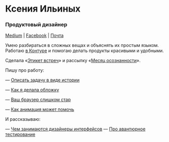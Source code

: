 # Ксения Ильиных
### Продуктовый дизайнер

[Medium](https://medium.com/@ksenia_ilinyh) | [Facebook](https://www.facebook.com/ksenia.ilinyh) | [Почта](mailto:ksenia.ilinyh@gmail.com)

Умею разбираться в сложных вещах и объяснять их простым языком. Работаю [в Контуре](https://kontur.ru/) и помогаю делать продукты красивыми и удобными. 

Сделала «[Этикет встреч](https://kseniailinyh.github.io/awesome-meetings-kontur/)» и рассылку «[Месяц осознанности](http://mindfulmonth.io/)». 

Пишу про работу: 

— [Описать задачу в виде истории](https://medium.com/designkontur/%D0%BE%D0%BF%D0%B8%D1%81%D0%B0%D1%82%D1%8C-%D0%B7%D0%B0%D0%B4%D0%B0%D1%87%D1%83-%D0%B2-%D0%B2%D0%B8%D0%B4%D0%B5-%D0%B8%D1%81%D1%82%D0%BE%D1%80%D0%B8%D0%B8-ca1f1d676536)

— [Как я делала обложку](https://medium.com/designkontur/%D0%BA%D0%B0%D0%BA-%D1%8F-%D0%B4%D0%B5%D0%BB%D0%B0%D0%BB%D0%B0-%D0%BE%D0%B1%D0%BB%D0%BE%D0%B6%D0%BA%D1%83-eb8d787f2c62)

— [Ваш браузер слишком стар](https://medium.com/designkontur/%D0%B2%D0%B0%D1%88-%D0%B1%D1%80%D0%B0%D1%83%D0%B7%D0%B5%D1%80-%D1%81%D0%BB%D0%B8%D1%88%D0%BA%D0%BE%D0%BC-%D1%81%D1%82%D0%B0%D1%80-295185fbee27)

— [Как анимация может помочь](https://medium.com/designkontur/%D0%BA%D0%B0%D0%BA-%D0%B0%D0%BD%D0%B8%D0%BC%D0%B0%D1%86%D0%B8%D1%8F-%D0%BC%D0%BE%D0%B6%D0%B5%D1%82-%D0%BF%D0%BE%D0%BC%D0%BE%D1%87%D1%8C-%D0%B2-%D0%BD%D0%B5%D0%BF%D0%BE%D0%BF%D1%83%D0%BB%D1%8F%D1%80%D0%BD%D0%BE%D0%B9-%D1%84%D0%B8%D1%87%D0%B5-8ca2048ce13e)

И рассказываю: 

— [Чем занимаются дизайнеры интерфейсов](https://www.youtube.com/watch?v=yoMbmE35Vw4)
— [Про авантюрное тестирование](https://www.youtube.com/watch?v=t_zKEjuiins)